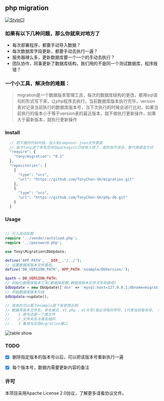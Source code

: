 ## php migration
[![StyleCI](https://styleci.io/repos/93504337/shield?branch=develop)](https://styleci.io/repos/93504337)

### 如果有以下几种问题，那么你就来对地方了
- 每次部署程序，都要手动导入数据？
- 每次数据库字段更新，都要手动去执行一遍？
- 服务器辣么多，更新数据库要一个一个的手动去执行？
- 团队协作，同事更新了数据库结构，我们用的不是同一个测试数据库，程序报错？

### 一个小工具，解决你的难题：
> migration是一个数据版本管理工具，每次的数据库结构的更改，都用sql语句的形式写下来，让php程序去执行。当前数据库版本执行完毕，version表对记录当前执行的数据库版本号，当下次执行的时候会进行比对。如果当前执行的版本小于等于version表的最近版本，就不做执行更新操作，如果大于最新版本，就执行更新操作

### Install
```php
  // 把下面的代码片段，加入到composer.json文件里面
  // 由于tony这个命名空间在packagist已经有人用了，我的加不进去，暂代用直连方式
  "require": {
    "tony/migration": "0.1"
  },
  "repositories": [
    {
      "type": "vcs",
      "url": "https://github.com/TonyChen-SH/migration.git"
    },
    {
      "type": "vcs",
      "url": "https://github.com/TonyChen-SH/php-db.git"
    }
  ]
```

### Usage

```php

// 引入自动加载
require '../vendor/autoload.php';
require '../password.php';

use Tony\Migration\DbUpdate;

define('APP_PATH', __DIR__.'/../');
// 设置数据库版本文件路径。
define('DB_VERSION_PATH', APP_PATH.'example/DbVersion/');

$path = DB_VERSION_PATH;
// 初始化数据库版本工具[数据库配置,数据库版本文件文件夹路径]
$dbUpdate = new DbUpdate(['dsn' => 'mysql:host=127.0.0.1;dbname=migration;charset=utf8', 'user' => 'root', 'password' => '123456'], $path);
// 开始数据库版本升级
$dbUpdate->update();

// 具体的可以看下example底下有使用示例
// 数据库版本文件名，命名格式：V1.php ，V(大写)是必须有的字符，1代表当前版本号。 可以是>=1的任意整数，不可以重复
//    1.首先这是一个类文件
//    2.文件夹名与类名相同
//    3.集成与实现migration接口
````
![table show](images/2018/01/table-show.png)

### TODO
- [x] 删除指定版本的版本号以后，可以把该版本号重新执行一遍
- [x] 每个版本号，数据内需要更新内容的备注


### 许可
本项目采用Apache License 2.0协议，了解更多请看协议文件。
